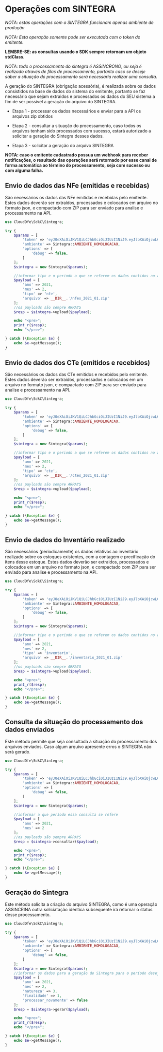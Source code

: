 # Operações com SINTEGRA

*NOTA: estas operações com o SINTEGRA funcionam apenas ambiente de produção*

*NOTA: Esta operação somente pode ser executada com o token do emitente.*

**LEMBRE-SE: as consultas usando o SDK sempre retornam um objeto stdClass.**

*NOTA: todo o processamento do sintegra é ASSINCRONO, ou seja é realizado através de filas de processamento, portanto caso se deseje saber a situação do processamento será necessaria realizar uma consulta.*

A geração do SINTEGRA (obrigação acessória), é realizada sobre os dados consistidos na base de dados do sistema do emitente, portanto se faz necessário que sejam extraidos e processados os dados do SEU sistema a fim de ser possível a geração do arquivo do SINTEGRA.

- Etapa 1 - processar os dados necessários e enviar para a API os arquivos zip obtidos
        
- Etapa 2 - consultar a situação do processamento, caso todos os arquivos tenham sido processados com sucesso, estará autorizado a solicitar a geração do Sintegra desses dados. 

- Etapa 3 - solicitar a geração do arquivo SINTEGRA

**NOTA: caso o emitente cadastrado possua um webhook para receber notificações, o resultado das operações será retornado por esse canal de forma automática ao término do processamento, seja com sucesso ou com alguma falha.** 

## Envio de dados das NFe (emitidas e recebidas) 

São necessários os dados das NFe emitidas e recebidas pelo emitente.
Estes dados deverão ser extraídos, processados e colocados em arquivo no formato json, e compactado com ZIP para ser enviado para analise e processamento na API.

```php
use CloudDfe\SdkC\Sintegra;

try {
    $params = [
        'token' => 'eyJ0eXAiOiJKV1QiLCJhbGciOiJIUzI1NiJ9.eyJlbXAiOjcwLCJ1c3IiOiIyIiwidHAiOjIsImlhdCI6MTU4MDkzNzM3MH0.KvSUt2x8qcu4Rtp2XNTOINqR',
        'ambiente' => Sintegra::AMBIENTE_HOMOLOGACAO,
        'options' => [
            'debug' => false,
        ]
    ];
    $sintegra = new Sintegra($params);

    //informar tipo e o periodo a que se referem os dados contidos no arquivo zip
    $payload = [
        'ano' => 2021,
        'mes' => 2,
        'tipo' => 'nfe',
        'arquivo' => __DIR__.'/nfes_2021_01.zip'
    ];
    //os payloads são sempre ARRAYS
    $resp = $sintegra->upload($payload);

    echo "<pre>";
    print_r($resp);
    echo "</pre>";

} catch (\Exception $e) {
    echo $e->getMessage();
}

```


## Envio de dados dos CTe (emitidos e recebidos)

São necessários os dados das CTe emitidos e recebidos pelo emitente.
Estes dados deverão ser extraidos, processados e colocados em um arquivo no formato json, e compactado com ZIP para ser enviado para analise e processamento na API.

```php
use CloudDfe\SdkC\Sintegra;

try {
    $params = [
        'token' => 'eyJ0eXAiOiJKV1QiLCJhbGciOiJIUzI1NiJ9.eyJlbXAiOjcwLCJ1c3IiOiIyIiwidHAiOjIsImlhdCI6MTU4MDkzNzM3MH0.KvSUt2x8qcu4Rtp2XNTOINqR',
        'ambiente' => Sintegra::AMBIENTE_HOMOLOGACAO,
        'options' => [
            'debug' => false,
        ]
    ];
    $sintegra = new Sintegra($params);

    //informar tipo e o periodo a que se referem os dados contidos no arquivo zip
    $payload = [
        'ano' => 2021,
        'mes' => 2,
        'tipo' => 'cte',
        'arquivo' => __DIR__.'/ctes_2021_01.zip'
    ];
    //os payloads são sempre ARRAYS
    $resp = $sintegra->upload($payload);

    echo "<pre>";
    print_r($resp);
    echo "</pre>";

} catch (\Exception $e) {
    echo $e->getMessage();
}
``` 
## Envio de dados do Inventário realizado

São necessários (periodicamente) os dados relativos ao inventário realizado sobre os estoques existentes, com a contagem e precificação do itens desse estoque.
Estes dados deverão ser extraidos, processados e colocados em um arquivo no formato json, e compactado com ZIP para ser enviado para analise e processamento na API.

```php
use CloudDfe\SdkC\Sintegra;

try {
    $params = [
        'token' => 'eyJ0eXAiOiJKV1QiLCJhbGciOiJIUzI1NiJ9.eyJlbXAiOjcwLCJ1c3IiOiIyIiwidHAiOjIsImlhdCI6MTU4MDkzNzM3MH0.KvSUt2x8qcu4Rtp2XNTOINqR',
        'ambiente' => Sintegra::AMBIENTE_HOMOLOGACAO,
        'options' => [
            'debug' => false,
        ]
    ];
    $sintegra = new Sintegra($params);

    //informar tipo e o periodo a que se referem os dados contidos no arquivo zip
    $payload = [
        'ano' => 2021,
        'mes' => 2,
        'tipo' => 'inventario',
        'arquivo' => __DIR__.'/inventario_2021_01.zip'
    ];
    //os payloads são sempre ARRAYS
    $resp = $sintegra->upload($payload);

    echo "<pre>";
    print_r($resp);
    echo "</pre>";

} catch (\Exception $e) {
    echo $e->getMessage();
}
```

## Consulta da situação do processamento dos dados enviados

Este método permite que seja consultada a situação do processamento dos arquivos enviados. Caso algum arquivo apresente erros o SINTEGRA não será gerado.

```php
use CloudDfe\SdkC\Sintegra;

try {
    $params = [
        'token' => 'eyJ0eXAiOiJKV1QiLCJhbGciOiJIUzI1NiJ9.eyJlbXAiOjcwLCJ1c3IiOiIyIiwidHAiOjIsImlhdCI6MTU4MDkzNzM3MH0.KvSUt2x8qcu4Rtp2XNTOINqR',
        'ambiente' => Sintegra::AMBIENTE_HOMOLOGACAO,
        'options' => [
            'debug' => false,
        ]
    ];
    $sintegra = new Sintegra($params);

    //informar a que período essa consulta se refere
    $payload = [
        'ano' => 2021,
        'mes' => 2
    ];
    //os payloads são sempre ARRAYS
    $resp = $sintegra->consultar($payload);

    echo "<pre>";
    print_r($resp);
    echo "</pre>";

} catch (\Exception $e) {
    echo $e->getMessage();
}
```

## Geração do Sintegra

Este método solicita a criação do arquivo SINTEGRA, como é uma operação ASSINCRINA outra soliciatação identica subsequente irá retornar o status desse processamento.

```php
use CloudDfe\SdkC\Sintegra;

try {
    $params = [
        'token' => 'eyJ0eXAiOiJKV1QiLCJhbGciOiJIUzI1NiJ9.eyJlbXAiOjcwLCJ1c3IiOiIyIiwidHAiOjIsImlhdCI6MTU4MDkzNzM3MH0.KvSUt2x8qcu4Rtp2XNTOINqR',
        'ambiente' => Sintegra::AMBIENTE_HOMOLOGACAO,
        'options' => [
            'debug' => false,
        ]
    ];
    $sintegra = new Sintegra($params);
    //informar os dados para a geração do Sintegra para o período desejado
    $payload = [
        'ano' => 2021,
        'mes' => 2,
        'natureza' => 3,
        'finalidade' => 1,
        'processar_novamente' => false
    ];
    $resp = $sintegra->gerar($payload);

    echo "<pre>";
    print_r($resp);
    echo "</pre>";

} catch (\Exception $e) {
    echo $e->getMessage();
}
```
